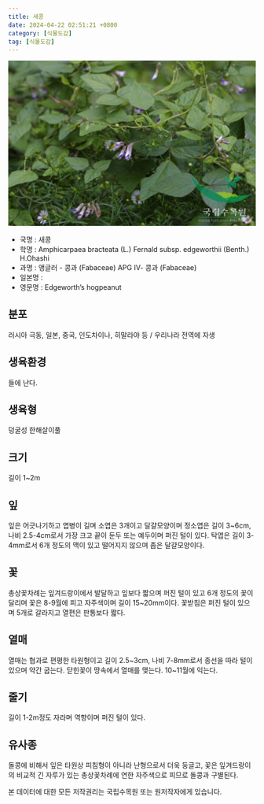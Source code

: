 ```yaml
---
title: 새콩
date: 2024-04-22 02:51:21 +0800
category: [식물도감]
tag: [식물도감]
---
```




![새콩](/assets/img/fileUpload/plants/basic/Leguminosae/Amphicarpaea/12234/1_th2.JPG)
- 국명 : 새콩
- 학명 : Amphicarpaea bracteata (L.) Fernald subsp. edgeworthii (Benth.) H.Ohashi
- 과명 : 앵글러 - 콩과 (Fabaceae) APG Ⅳ- 콩과 (Fabaceae)
- 일본명 : 
- 영문명 : Edgeworth’s hogpeanut


## 분포
러시아 극동, 일본, 중국, 인도차이나, 히말라야 등 / 우리나라 전역에 자생
## 생육환경
들에 난다.
## 생육형
덩굴성 한해살이풀 
## 크기
길이 1~2m
## 잎
잎은 어긋나기하고 엽병이 길며 소엽은 3개이고 달걀모양이며 정소엽은 길이 3~6cm, 나비 2.5-4cm로서 가장 크고 끝이 둔두 또는 예두이며 퍼진 털이 있다. 탁엽은 길이 3-4mm로서 6개 정도의 맥이 있고 떨어지지 않으며 좁은 달걀모양이다.
## 꽃
총상꽃차례는 잎겨드랑이에서 발달하고 잎보다 짧으며 퍼진 털이 있고 6개 정도의 꽃이 달리며 꽃은 8-9월에 피고 자주색이며 길이 15~20mm이다. 꽃받침은 퍼진 털이 있으며 5개로 갈라지고 열편은 판통보다 짧다.
## 열매
열매는 협과로 편평한 타원형이고 길이 2.5~3cm, 나비 7-8mm로서 종선을 따라 털이 있으며 약간 굽는다. 닫힌꽃이 땅속에서 열매를 맺는다. 10~11월에 익는다. 
## 줄기
길이 1-2m정도 자라며 역향이며 퍼진 털이 있다.
## 유사종
돌콩에 비해서 잎은 타원상 피침형이 아니라 난형으로서 더욱 둥글고, 꽃은 잎겨드랑이의 비교적 긴 자루가 있는 총상꽃차례에 연한 자주색으로 피므로 돌콩과 구별된다.






본 데이터에 대한 모든 저작권리는 국립수목원 또는 원저작자에게 있습니다.

